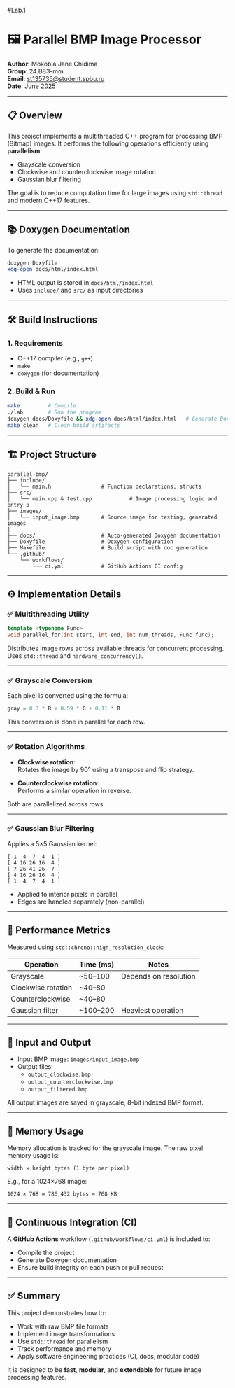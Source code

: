 #Lab.1

# 🖼️ Parallel BMP Image Processor

**Author**: Mokobia Jane Chidima  
**Group**: 24.B83-mm  
**Email**: st135735@student.spbu.ru  
**Date**: June 2025  

---

## 📋 Overview

This project implements a multithreaded C++ program for processing BMP (Bitmap) images. It performs the following operations efficiently using **parallelism**:

- Grayscale conversion  
- Clockwise and counterclockwise image rotation  
- Gaussian blur filtering  

The goal is to reduce computation time for large images using `std::thread` and modern C++17 features.

---

## 📚 Doxygen Documentation

To generate the documentation:

```bash
doxygen Doxyfile
xdg-open docs/html/index.html
```

- HTML output is stored in `docs/html/index.html`  
- Uses `include/` and `src/` as input directories  

---

## 🛠️ Build Instructions

### 1. Requirements

- C++17 compiler (e.g., `g++`)  
- `make`  
- `doxygen` (for documentation)  

### 2. Build & Run


```bash
make         # Compile
./lab        # Run the program
doxygen docs/Doxyfile && xdg-open docs/html/index.html   # Generate Doxygen docs
make clean   # Clean build artifacts
```

---


## 🏗️ Project Structure

```
parallel-bmp/
├── include/
│   └── main.h                # Function declarations, structs
├── src/
│   └── main.cpp & test.cpp            # Image processing logic and entry p
├── images/
│   └── input_image.bmp       # Source image for testing, generated images
|               
├── docs/                     # Auto-generated Doxygen documentation
├── Doxyfile                  # Doxygen configuration
├── Makefile                  # Build script with doc generation
└── .github/
    └── workflows/
        └── ci.yml            # GitHub Actions CI config
```

---

## ⚙️ Implementation Details

### ✅ Multithreading Utility

```cpp
template <typename Func>
void parallel_for(int start, int end, int num_threads, Func func);
```

Distributes image rows across available threads for concurrent processing. Uses `std::thread` and `hardware_concurrency()`.

---

### ✅ Grayscale Conversion

Each pixel is converted using the formula:

```cpp
gray = 0.3 * R + 0.59 * G + 0.11 * B
```

This conversion is done in parallel for each row.

---

### ✅ Rotation Algorithms

- **Clockwise rotation**:  
  Rotates the image by 90° using a transpose and flip strategy.

- **Counterclockwise rotation**:  
  Performs a similar operation in reverse.

Both are parallelized across rows.

---

### ✅ Gaussian Blur Filtering

Applies a 5×5 Gaussian kernel:

```
[ 1  4  7  4  1 ]
[ 4 16 26 16  4 ]
[ 7 26 41 26  7 ]
[ 4 16 26 16  4 ]
[ 1  4  7  4  1 ]
```

- Applied to interior pixels in parallel  
- Edges are handled separately (non-parallel)

---

## 🧪 Performance Metrics

Measured using `std::chrono::high_resolution_clock`:

| Operation           | Time (ms) | Notes                  |
|--------------------|-----------|------------------------|
| Grayscale           | ~50–100   | Depends on resolution  |
| Clockwise rotation  | ~40–80    |                        |
| Counterclockwise    | ~40–80    |                        |
| Gaussian filter     | ~100–200  | Heaviest operation     |

---

## 📁 Input and Output

- Input BMP image: `images/input_image.bmp`  
- Output files:  
  - `output_clockwise.bmp`  
  - `output_counterclockwise.bmp`  
  - `output_filtered.bmp`

All output images are saved in grayscale, 8-bit indexed BMP format.

---

## 🧼 Memory Usage

Memory allocation is tracked for the grayscale image. The raw pixel memory usage is:

```
width × height bytes (1 byte per pixel)
```

E.g., for a 1024×768 image:

```
1024 × 768 = 786,432 bytes ≈ 768 KB
```

---

## 🧪 Continuous Integration (CI)

A **GitHub Actions** workflow (`.github/workflows/ci.yml`) is included to:

- Compile the project  
- Generate Doxygen documentation  
- Ensure build integrity on each push or pull request  

---


## ✅ Summary

This project demonstrates how to:

- Work with raw BMP file formats  
- Implement image transformations  
- Use `std::thread` for parallelism  
- Track performance and memory  
- Apply software engineering practices (CI, docs, modular code)  

It is designed to be **fast**, **modular**, and **extendable** for future image processing features.

